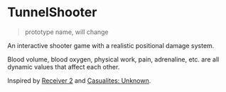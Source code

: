 # TunnelShooter 
> prototype name, will change

An interactive shooter game with a realistic positional damage system. 

Blood volume, blood oxygen, physical work, pain, adrenaline, etc. are all dynamic values that affect each other.

Inspired by [Receiver 2](receiver2.com) and [Casualites: Unknown](orsonik.itch.io/scavprototype).

